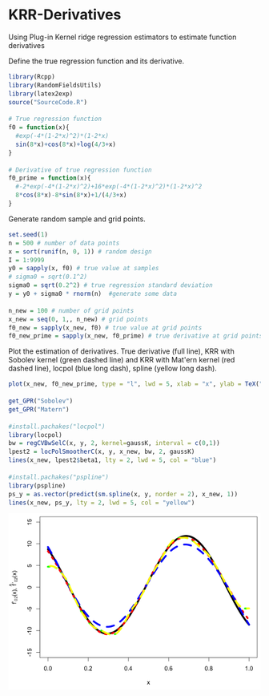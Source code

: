 # KRR-Derivatives
Using Plug-in Kernel ridge regression estimators to estimate function derivatives 

Define the true regression function and its derivative.
```R
library(Rcpp)
library(RandomFieldsUtils)
library(latex2exp)
source("SourceCode.R")

# True regression function
f0 = function(x){
  #exp(-4*(1-2*x)^2)*(1-2*x)
  sin(8*x)+cos(8*x)+log(4/3+x)
}

# Derivative of true regression function
f0_prime = function(x){
  #-2*exp(-4*(1-2*x)^2)+16*exp(-4*(1-2*x)^2)*(1-2*x)^2
  8*cos(8*x)-8*sin(8*x)+1/(4/3+x)
}
```

Generate random sample and grid points.
```R
set.seed(1)
n = 500 # number of data points
x = sort(runif(n, 0, 1)) # random design
I = 1:9999
y0 = sapply(x, f0) # true value at samples
# sigma0 = sqrt(0.1^2)
sigma0 = sqrt(0.2^2) # true regression standard deviation
y = y0 + sigma0 * rnorm(n)  #generate some data

n_new = 100 # number of grid points
x_new = seq(0, 1,, n_new) # grid points
f0_new = sapply(x_new, f0) # true value at grid points
f0_new_prime = sapply(x_new, f0_prime) # true derivative at grid points
```

Plot the estimation of derivatives. True derivative (full line), KRR with Sobolev kernel (green dashed line) and KRR with Mat\'ern kernel (red dashed line), locpol (blue long dash), spline (yellow long dash).
```R
plot(x_new, f0_new_prime, type = "l", lwd = 5, xlab = "x", ylab = TeX("f'_{02}(x),\\hat{f}'_{02}(x)"), ylim = c(-15,15))

get_GPR("Sobolev")
get_GPR("Matern")

#install.pachakes("locpol")
library(locpol)
bw = regCVBwSelC(x, y, 2, kernel=gaussK, interval = c(0,1))
lpest2 = locPolSmootherC(x, y, x_new, bw, 2, gaussK)
lines(x_new, lpest2$beta1, lty = 2, lwd = 5, col = "blue")

#install.pachakes("pspline")
library(pspline)
ps_y = as.vector(predict(sm.spline(x, y, norder = 2), x_new, 1))
lines(x_new, ps_y, lty = 2, lwd = 5, col = "yellow")
```

![GitHub Logo](/Rplot.png)

